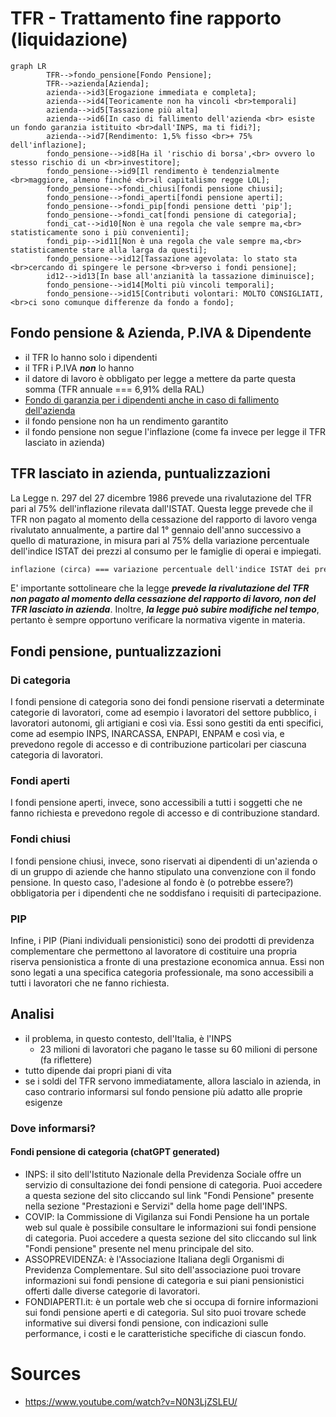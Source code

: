# TFR - Trattamento fine rapporto (liquidazione)

```mermaid
graph LR
		TFR-->fondo_pensione[Fondo Pensione];
		TFR-->azienda[Azienda];
		azienda-->id3[Erogazione immediata e completa];
		azienda-->id4[Teoricamente non ha vincoli <br>temporali]
		azienda-->id5[Tassazione più alta]
		azienda-->id6[In caso di fallimento dell'azienda <br> esiste un fondo garanzia istituito <br>dall'INPS, ma ti fidi?];
		azienda-->id7[Rendimento: 1,5% fisso <br>+ 75% dell'inflazione];
		fondo_pensione-->id8[Ha il 'rischio di borsa',<br> ovvero lo stesso rischio di un <br>investitore];
		fondo_pensione-->id9[Il rendimento è tendenzialmente <br>maggiore, almeno finché <br>il capitalismo regge LOL];
		fondo_pensione-->fondi_chiusi[fondi pensione chiusi];
		fondo_pensione-->fondi_aperti[fondi pensione aperti];
		fondo_pensione-->fondi_pip[fondi pensione detti 'pip'];
		fondo_pensione-->fondi_cat[fondi pensione di categoria];
		fondi_cat-->id10[Non è una regola che vale sempre ma,<br> statisticamente sono i più convenienti];
		fondi_pip-->id11[Non è una regola che vale sempre ma,<br> statisticamente stare alla larga da questi];
		fondo_pensione-->id12[Tassazione agevolata: lo stato sta <br>cercando di spingere le persone <br>verso i fondi pensione];
		id12-->id13[In base all'anzianità la tassazione diminuisce];
		fondo_pensione-->id14[Molti più vincoli temporali];
		fondo_pensione-->id15[Contributi volontari: MOLTO CONSIGLIATI, <br>ci sono comunque differenze da fondo a fondo];
```

## Fondo pensione & Azienda, P.IVA & Dipendente

- il TFR lo hanno solo i dipendenti
- il TFR i P.IVA ***non*** lo hanno
- il datore di lavoro è obbligato per legge a mettere da parte questa somma (TFR annuale === 6,91% della RAL)
- [Fondo di garanzia per i dipendenti anche in caso di fallimento dell'azienda](https://www.inps.it/it/it/dettaglio-scheda.schede-servizio-strumento.schede-servizi.50186.fondo-di-garanzia-del-tfr-e-dei-crediti-di-lavoro.html)
- il fondo pensione non ha un rendimento garantito
- il fondo pensione non segue l'inflazione (come fa invece per legge il TFR lasciato in azienda)

## TFR lasciato in azienda, puntualizzazioni

La Legge n. 297 del 27 dicembre 1986 prevede una rivalutazione del TFR pari al 75% dell'inflazione rilevata dall'ISTAT. Questa legge prevede che il TFR non pagato al momento della cessazione del rapporto di lavoro venga rivalutato annualmente, a partire dal 1° gennaio dell'anno successivo a quello di maturazione, in misura pari al 75% della variazione percentuale dell'indice ISTAT dei prezzi al consumo per le famiglie di operai e impiegati.

```txt
inflazione (circa) === variazione percentuale dell'indice ISTAT dei prezzi al consumo per le famiglie di operai e impiegati.
```

E' importante sottolineare che la legge ***prevede la rivalutazione del TFR non pagato al momento della cessazione del rapporto di lavoro, non del TFR lasciato in azienda***. Inoltre, ***la legge può subire modifiche nel tempo***, pertanto è sempre opportuno verificare la normativa vigente in materia.

## Fondi pensione, puntualizzazioni

### Di categoria

I fondi pensione di categoria sono dei fondi pensione riservati a determinate categorie di lavoratori, come ad esempio i lavoratori del settore pubblico, i lavoratori autonomi, gli artigiani e così via. Essi sono gestiti da enti specifici, come ad esempio INPS, INARCASSA, ENPAPI, ENPAM e così via, e prevedono regole di accesso e di contribuzione particolari per ciascuna categoria di lavoratori.

### Fondi aperti

I fondi pensione aperti, invece, sono accessibili a tutti i soggetti che ne fanno richiesta e prevedono regole di accesso e di contribuzione standard.

### Fondi chiusi

I fondi pensione chiusi, invece, sono riservati ai dipendenti di un'azienda o di un gruppo di aziende che hanno stipulato una convenzione con il fondo pensione. In questo caso, l'adesione al fondo è (o potrebbe essere?) obbligatoria per i dipendenti che ne soddisfano i requisiti di partecipazione.

### PIP

Infine, i PIP (Piani individuali pensionistici) sono dei prodotti di previdenza complementare che permettono al lavoratore di costituire una propria riserva pensionistica a fronte di una prestazione economica annua. Essi non sono legati a una specifica categoria professionale, ma sono accessibili a tutti i lavoratori che ne fanno richiesta.

## Analisi

- il problema, in questo contesto, dell'Italia, è l'INPS
    - 23 milioni di lavoratori che pagano le tasse su 60 milioni di persone (fa riflettere)
- tutto dipende dai propri piani di vita
- se i soldi del TFR servono immediatamente, allora lascialo in azienda, in caso contrario informarsi sul fondo pensione più adatto alle proprie esigenze

### Dove informarsi?

#### Fondi pensione di categoria (chatGPT generated)

- INPS: il sito dell'Istituto Nazionale della Previdenza Sociale offre un servizio di consultazione dei fondi pensione di categoria. Puoi accedere a questa sezione del sito cliccando sul link "Fondi Pensione" presente nella sezione "Prestazioni e Servizi" della home page dell'INPS.
- COVIP: la Commissione di Vigilanza sui Fondi Pensione ha un portale web sul quale è possibile consultare le informazioni sui fondi pensione di categoria. Puoi accedere a questa sezione del sito cliccando sul link "Fondi pensione" presente nel menu principale del sito.
- ASSOPREVIDENZA: è l'Associazione Italiana degli Organismi di Previdenza Complementare. Sul sito dell'associazione puoi trovare informazioni sui fondi pensione di categoria e sui piani pensionistici offerti dalle diverse categorie di lavoratori.
- FONDIAPERTI.it: è un portale web che si occupa di fornire informazioni sui fondi pensione aperti e di categoria. Sul sito puoi trovare schede informative sui diversi fondi pensione, con indicazioni sulle performance, i costi e le caratteristiche specifiche di ciascun fondo.

# Sources

- <https://www.youtube.com/watch?v=N0N3LjZSLEU/>
